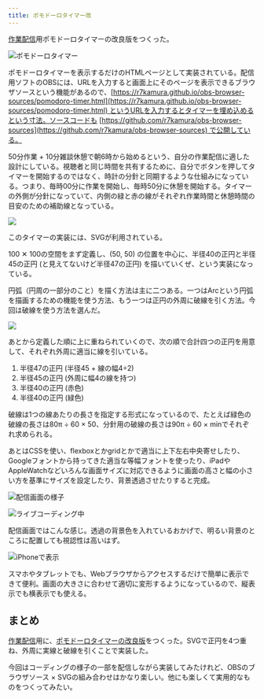 ```yaml
---
title: ポモドーロタイマー改
---
```

[作業配信](https://www.youtube.com/c/r7kamura)用ポモドーロタイマーの改良版をつくった。

![](https://lh3.googleusercontent.com/docs/ADP-6oG-5rDCRMzcl9CRMZxa13W5QmNXVkQMfJ4BC4ylalf6ZiFiF5o5N-_FB3Eq24pE8qBQ1-0bg748lAonGPJq7r6KZi2v1jiPqkX4dcv7ddlTMkt1MJN8zOGDkcV_8eyK9vFuBDwggFRMQhc2WjG05x2UhTp2OajfQGQUtfXn162cPp54iVUDn-GjnUPWOJ2BTVs9JmBpBzgr_BxQe3A97Sg6q73bNSSwxpsKQxLTPbMYtQrAEnEA6eXU6uZ9qoFEOjCprUR4xZCVQ4lBiVVkOhfDrc6VrIKaYpXtaluFPYw3K8UvzI1co_RlX-7FvrZ0X_f0GWHQtB89cioH8JoKn7Gsz3z1oKxxaInGFNe3zsrKnWYjacj-ap2jkUrmpx0wA2xkXf_aFzeDv0KM5mWEu4M6aOy_dN0kd-Sb7ikheQZhiWAbOFjxESF8BJj2e1j2_aCVKj_1E1dEP9fNQ1CLL7cIXNRsiVx0ZO1z_ktCBdxw0HXANksCZ5Fo1MdZiPcZmUpyEF1rXlH6m-e6Hw_fp_PvSrQdJXQm_RYGzFkyusWfOReLhdumkkL7-JXdlTMKJBoY-lAfu32HaXJLxo5fu0W_Pde95FiK6DoT22_p5CMQ56bOMYOWJkoRNICnTwylxx1L05c33rEsGY1LtPKaTW8Xhz9sBH382Gc7iG5TiSiU0XtpAFAw6RoKR7hWTAXkFuD7pRcvw9gvZ5xLg-Y_jsDcZtsY63FAtXTHxFRlTK2uYO-FV3d5NVKoMglUboiuMZjFD87gUAK1wicLLcpqj7wN9StEYLEShoxz1U3boNr3Ii2jPsiIU4icxqnsQ57OUFVZvLg2cC2gzt0BhUgF8eidEXWjyy5_9U6lm0PAts-S6ypM9VqTS7RsPxGZSKADkE2ROHCIFUAXcVtFJxuaxwRV_fHcz-l3Wo9ahLYFNeSufIN9YoYONqOj3de0NdNkY-R8srdbNiURHPIMCA7pPPHB0ZvdV7JANmmJxCmjH8mCJzOqMp289hOR8bNCyQK4QYS6eR04SOJzXwpDMfj3Qz_hXCt_YjBZP0IwqDCm72gDlZLA96XDIAv5dLkJR7yf8TBP83BoTEll0Dy3g9wFqaubSckLlGmtCDuOm3k57MKzSBJEcoInkZPoQMTd4ztH646aZDSbEm-m8bddB3NSyKt8gZRIT-hYn0ZS93fD2fENrMRFOK8Wl882UxckF53frThGW0GIelCXz7-MCw6VA4Tm1fVsfp4a4Ctp-Dv0QCfaLn3saw "ポモドーロタイマー")

ポモドーロタイマーを表示するだけのHTMLページとして実装されている。配信用ソフトのOBSには、URLを入力すると画面上にそのページを表示できるブラウザソースという機能があるので、[https://r7kamura.github.io/obs-browser-sources/pomodoro-timer.html](https://r7kamura.github.io/obs-browser-sources/pomodoro-timer.html) というURLを入力するとタイマーを埋め込めるという寸法。ソースコードも [https://github.com/r7kamura/obs-browser-sources](https://github.com/r7kamura/obs-browser-sources) で公開している。

50分作業 + 10分雑談休憩で朝6時から始めるという、自分の作業配信に適した設計にしている。視聴者と同じ時間を共有するために、自分でボタンを押してタイマーを開始するのではなく、時計の分針と同期するような仕組みになっている。つまり、毎時00分に作業を開始し、毎時50分に休憩を開始する。タイマーの外側が分針になっていて、内側の緑と赤の線がそれぞれ作業時間と休憩時間の目安のための補助線となっている。

![](https://lh3.googleusercontent.com/docs/ADP-6oHhiEZVOBgQJYD0JsUgWTfYgoYKZ5gzLdBn_po07mSrFkxo2WvZFzKrGAMNoV3XD1-hiZnhdBH6TikwpI2mUxh9DxEDfzC_rrGvExNb1UTHh8vAKd-rLemdL71gfnRztEpHEq_PeoQY5AO7w5M46lDMPROAQmdxuFozbArmRr56LrCoM01_i_VGKAkcAzqdnQgKNOkH63ireNQr3LlZ20_Mkn15-FGxxvZS472wTzTdL4_LglAqLJPpofgtFBb0gNACNCn6999nhaDEH8NJEaqs7DbnnniSRRZKTJ9-jKqXoyfUg6JI6qmpkYI3VeGZRPVwIl1ycTuLVTm6AZevkO8YDTPLYt82m0APib4QT3Q-bygVwtvXc1heAPbUfpJsrcGSKX6C7FQZis5HAVY1JHFe4F7pFXl3gy2v9SUQeAPW7UmFDEqWxDH3BOIeJbU6wVfjkEVpj0Kw9tYYsgxyuxphdrDNXWH9uYfqa9PBUUX1xFnLwxhh2xLY-XMfCvxofTyktX6ZsBV4fA-ABIbte_Gw7y1H3wWPURUOiBKL9TAOaqsN9N0BiFowQvx4mlnhL7yejlcxx-SwDbsLd7MX-F5xwp9airIzzBpeluXne2dpbPXWw2qK9k0hOJvEt8-XjAKn4NM_Ssr14eg4fUOBPqC-SC4xB2YAHHXeGBce0ZcvKCRN2eZtyiHctYHD7aROqyu_tCvtbURlFWzGnQfWtAz9rUyFPXtlPezwTI-FMEDRW_rcAtKdDYTxIy_a6JhegT63KlpSpQlPTMNSiImtgVaFmpS7DISxFkMQ35KOf4CsNmXuVRnxrbkluofAVR36aRM7jHCkCOScgSO9DpkYKOtPhqLbCP1IPMUsYqqwXhIXiD3ryEXsFGHn3ukzE-UanIru0gv0ph5gS5BnGo0Rmr9DHSMN3MMbi74C4YzbCqv7AyJGPmXKXMOcBQlM53UfYgW8HAkoxQSJXS2bp9_zUzBrtpL5ywD4DT5p_ChXrbu_hK15W-mSJ2sy6vloqTjshoEomgZ8OTxeIAQvGr5s7fgiLSW6vXesEAx8OGN4lE3Y03gp3Io4nJVqL_EGN-N4fY7kc3bFn8g608X6Z3GsNr6FZAtSKK0a1kzWuZASOhNNHPFPzjaM_nzduloBnjEy67N_oXWpdg6SzaouCv15a63xtuAfIoZjTuPHKjQYK6j2k7e9Q277P7HhIY5OohgQsAarzvf12RDEYZYN8_Ijt1vWOhHDnxuQ-QDt5O5hTGG4jWIMjQ)

このタイマーの実装には、SVGが利用されている。

100 ✕ 100の空間をまず定義し、(50, 50) の位置を中心に、半径40の正円と半径45の正円 (と見えてないけど半径47の正円) を描いていくぜ、という実装になっている。

円弧（円周の一部分のこと）を描く方法は主に二つある。一つはArcという円弧を描画するための機能を使う方法、もう一つは正円の外周に破線を引く方法。今回は破線を使う方法を選んだ。

![](https://lh3.googleusercontent.com/docs/ADP-6oG2RpeJ9qmqvaKBjWMY_Ei_BvO4HNkXb442nZ45VpzNIbr3MV0yoOWxr_zknQndNYx9-Bc9tMhr0ZdpUJ8M_jggb50AgHyvG77--JCOgQZUULQCa739g0x2way5iGw74hFqOPzF8mnbg43sK2IgYrteIdVXkDG8RLgqitvWIjj2reIaI5VgR28L0GmLsl-_Ny0Rn4xfcmej0iqFBMzrP81dbgpz2EpfNCraXYS49We7woAUpa1s0VaN4ZZ4LxmfrOxZ-I2ciWp2OPD-g-VSk0cjmAfujeUBYM5ofZNj2iD40i7b4ickdGgihLmNz0-7z5O4zQTQFdDB8XCXyvAmgsRwWRl5Z2_G9JgyPUYJneFhAqqDd5XWDudhNXso2LQUjkF2FnD2RWytojoOU0MetmYlVjTqzWUjAan1grTFD_zxr55umsgUBkGTGaImF-nxCGpHasRCcgZKlNb20JNgZc8GxIplUXEmezymsbckNfTugOUcMChKS08hrTxzKBGvqMaFIpU5QrKtJDZWSj12XEDwcGRCAkLvFyQWrABY3SqcqG4B6YSbQql-h9BK-BnPdm4G4neIZVm3nIMn7R6Zo2C3PupQAiIzcExg0_aiJmQbBtgKxWT9VNJlDS6XoTsogxM7gZCmaIaC4cxm981jGMGNP45-4ga-6b7TYgZsZ4XCK8D8ex3oRoFy8W9wrwhPvl0xUuEMGTKT7RGzTfRyN8NLpWUQG8fRGfcBa3lGbvx5STkSTRXEaSbIiR_BqirsZRV5TWcNYO8i-WIk7Z9LseM9xh7b1UGjxL96DEkVU164f5tm33lGf6MvbrfHJm9DXn4sMxNWxY2YIXlUkSr829v5PwIpqWYrEtnhON-X6b86i6EAUC9x3LTjO60spOS7sbWCexBiskRYt3PKFMR0-sfBcSr8b51FD9gils6BU3lKSAS760xLkb0ywC46Vy0Fi_7FqlKdM17-EjlTHKgzuEkBDm9jl7Ys5-2MjKXKOaFt2-vAlPH3ovo6B9cV3hhatl-dr8y-AMkBzBC3yVNy1lXOlBo99ppqOCrA0GChAlaquoh2v2Ag4dgn6pZNbUm4SPIg0iqkHk5CGbu7uHAbYPcXnHgtnrPnHObi4fevGAoVLL6AiAgUoP03mLPDXg5Nf8vWVLMnhNULRw6XcbLSsBW2kutI7BK7iEMJzVbcEqCZukdPiNltoUU0HUOj60wIrPirUCYuNZEIpo3V6rCYV-9fgZpexIRiaFfQof4N-kQXhgN62Q)

あとから定義した順に上に重ねられていくので、次の順で合計四つの正円を用意して、それぞれ外周に適当に線を引いている。

1.  半径47の正円 (半径45 + 線の幅4÷2)
2.  半径45の正円 (外周に幅4の線を持つ)
3.  半径40の正円 (赤色)
4.  半径40の正円 (緑色)

破線は1つの線あたりの長さを指定する形式になっているので、たとえば緑色の破線の長さは80π ÷ 60 × 50、分針用の破線の長さは90π ÷ 60 × minでそれぞれ求められる。

あとはCSSを使い、flexboxとかgridとかで適当に上下左右中央寄せしたり、Googleフォントから持ってきた適当な等幅フォントを使ったり、iPadやAppleWatchなどいろんな画面サイズに対応できるように画面の高さと幅の小さい方を基準にサイズを設定したり、背景透過させたりすると完成。

![](https://lh3.googleusercontent.com/docs/ADP-6oGylsIFbu7QbBCbzF9btAtmJvQwqZSVKBxag36-dWAAiSUfdtA11zCAoeH6SyS1cTqbjSxNLM7U7vtOFihpLXvpxxtcIgFMqT4gUkDLH-GDz1u9dgFpq_g_J15MkQnK0BaXmUnh3jUwGfTDchE57vhJEs7mVK5aboFqR_bst9zPCpCoI7KPeFrOgxbiTkhWMNUj5wCC9nJHgCk58JHNQSixi0QNYkiRa6jpwsvHWjClO3JBvtmDKgswWdC41a66vRa60hr7S85eIQf54tZYupmZCkmHJjoLDNWB_YA9879MOhkMOyQSSPZdacnHY5-MagvhAZtEA3j7nqjDfoyz1Nk-nab1kwNA_0dRJUjUuMYCLXhY0ZmDpzgSURLrSL3jRxuxkDt0Oy-3qeUd6CbQwhy2v4lvUI5kisqIB9dfHLqQBEWdfIvyf857XnyR5ikdPibVbtlNpsKD3miX9NXBCMWt_BDxL40qRE3tHWPTWRnBRk4G4WchJ_IlqGqj-CuVXzhMxFHQuhYif4nyNlH9S0jY8UXtCXP48h-5kYevGuaYgmQHycUH6HVRzG1DXjY8MkUMQK-3rAt6ppbHsvVtsvxOmqRKFLn8yQGaL4FMQfY6QMNApzRE4pyYysO2rz9rJwjp-mPhd_4SCMVbzLc1jQePllq5q1rDqiN4gXasCzyoyYwCfzppDNCbzPpBa8g0MKBuJl0tw2nCizxFOKeNd-48wRnVE59RWFMaQtW4WjjRpZXDfsnVTK1vdu8b5Mt1GwrGFKvfU6erai6fV1-qFQGCw4HgFNpEYaloWCYNZeAW242St2muCBha1Dq55I3JI3cnlemU9X2LOKTy7X87Cu4G6Ih0wssn_xToTuMughk8PDYeU99rZS-Mr1Yf4_vhysZ7CQ3Vcq1DqXt9CURdis7tBusWYEeOwS7xipDA--_7kcwmCJ_APH5p2TmlbQ_VVP-dax3qs10kiT63rPZoEraRTWyv0PKu9R3kAIEZABEw5zsE4enJE66wb8RPDEur8vTVRxSjLwgtsTRBiMk1VRju6KaxzchmBppeRlR6PiQxRDu0S6k9I4zYVLXmwvC7BbASoao_5vK9oTcnalZj-jw4snSyKEJkOP6aAXBcCSBbtnSC9QzV_tX_JCqBBQZy8G2A1W1ePXAIcJ0ILSVQK5edjpYjt0Tqmsio8SOg4k9B-6YSuQ0JPHpxnR-n5SHK-bO4K86d0i1P9ju9Tlt7Ioon4yy6orLOqv1kEiUlO3MldUZ-CA "配信画面の様子")

![](https://lh3.googleusercontent.com/docs/ADP-6oH8D0Ho0CTg0DpP4c2Tn9fmkh3RD7j9jik5WKMePxWHZAgjZXnTCn51ZA1c-L47YnDpLeiyv10-gcWBlIEBCFJeYoZ7lDvYMkyCchwBh4SYA06jhGt2eXxZztqgaL461XWvhjLrCr7BOh1_PQuhz8ufjEpsy6bmPDYbR6-SEUlpSc7ynVRl4rijefbFMHv_ucHWUSbHGcFCJ1_bKaCCMYnuFRT3nCt-ykrmMBB1O7xGVtPs2g7wSxotLBtWPBSzqgvLb30Jt3Zxc3sro-Z11qg14rH_lzF5Kz0NPvuyLA6aQIBqD4O9Q0ZdQVw3G-xqmAaqsNCuYf--wK3Atj8dfWTA4RIefmep6iKcKfsiFcsSifQZ6EKWtTexrsTmPUB1T-IgQak2o_rdnurjibZIuOSivIxRcWzbu4aSP-w-lAD9MOIO3quc_MHCAuG3vfYbWqbbIKHgmNny6oQ6fY4AgNou3sKPiZ5KW9oTqOkdRMKlN9C9E3Wr_0aZapvBNnO10KjyiRElV2iSK0oSiqvTluFkYDzPZngtSAy926CDmcwDUg6-mkNLzRJERD2pLZm8GY5n-S3yGa0H8IC9l8WYxo34jN3d5_aH-dBgfhQgt3UfGiJBJowoQK4mKq4xilUST0vWpj5TGaBzOdzUU_muPhJzgjn1x1zyPVpQpqWQYTjz4YTI1aV8b3VZIUoMHasOxpkTH0K5uP1rCAzUy1HJnaphCdVdeq4_cm8nPdrUOEaVOFSdEbvDuhOYUsuv1p_dRVni9DnLUUopnCLF9rCjK9J0FMPYR39KzKdoQ-Ey4_1KgnY10evoQ9Gg3rrJzYFHZaFpLchaipKBLLNtLlBFAy-AzBFfAEnM_k94ah2bKf7d7FPsIcPzKJUEyc7BZbNuGgg67K7wbX9QX5c4eUKm0mA4wX7PDoVdNbB4yxFwwmP9NEmx7RPoBytJVJvwwZFmTr6qW_WFjXMCW3JvCymxQBGXwyvdDbebRcpDoiB3N9Xsyp7Vtr5ReF8SMdM4fBQ9LQ6_qS8-i3a_ehetZkQKidR_hb6Twc_AnCOPCNsyXefnRLBYD_w4Rd86bWjcSar1hvcqyBM51luan2qzmQsU1cv5yDMxJMrXebhJDZ4wN8F3xoy1qK-wiEWBqMAR0gDEs3fKwTPsQ6m-Bp8R9doAX1XRlGRHZwfzi2x4KuXPZmppCsWssQedv64zoAS-jcv3D-oUE6mBTEWjULy52oBVBAPCPVJvVdgcXpmYAARwZeelJG8qkg "ライブコーディング中")

配信画面ではこんな感じ。透過の背景色を入れているおかげで、明るい背景のところに配置しても視認性は高いはず。

![](https://lh3.googleusercontent.com/docs/ADP-6oGeUXqPlbE1q4NwxTzdO26KV_ejb-jWB3HF4suWYiVNx4Pv5bnSFQzG-_p45JNb5dPGB0D8XQ7yu3JA9sID6F_dXcMlDffGPBFp3rZ0tiGJ-De-bnCmhNj2oww41yyt9-yhcnKX8cmoghj6Fsr9S0teboJeP2f4f7bS1DKxfmAUaVSG0AVMO9W_L7_X5OakWOC3pApYJ0ayCdWfc-iWHx_SGNakChdI49MbYHtaVID3dQxF7aygqd38RyH5WWh_aG6bqUfPt0wG0uZurfms1Id7GEOO9QWw4Pq16WT0Cg9WL6RkVtBxulM9KtkaRj0_WW5GHGc_TXf8eF0fmGdxPamdmAGHnWJ8H8xUpT49FWjlsUWAYYwobzzyAMPEvqtoIj4_mK_nH40Ufa3jKYFBHvYe35UF4p74XpC7BbX_hpsmNevn-aHHQHFhREBSaUamBjvKz_G5jcInzGibq4P0b3hz7UAFrrUlAJ5qGvpyOAO4v6ofS4NwAoYJEDL246gP9-bF21d2a1jCy3UuyenvClKOZUU8VejRSut8FtphiJLf7_0vbI-HWni8WRhY-3AhWKTfgsE5l_QH9rWPtiAI-bp22icgVNoylapD6dStAxs3VROYBgi7OHEQK5e_mB5PRzMkAP5k7yOF__2I-HFUGGms9uOx4DhZih-r4igo9uValZA1e_1WwF_wj-dON2u6OK9Gzdi4K5gRusLt-gm8pgCXqXKgd_ka_znYFwFvKjseD_DRvLgIiMhNCJNRJ1fCE4Fo5u9LO55HxnivslCEAsbZIwoa4USjVGeOqCz24ji0zVotmJvGkAJpA9QfePOHMDYFA_5evKApy1S6gF3moYACvf8OsT9AH3HL_P0lQ-EMasOGit8Qvv3_ey-2WfE90OfNqm9Sc6NvcTL5sN5C0UPTSnfF9upl-npCeb9Upv9FzQihO5lJuSaIWUB19NQbOo_ynkj8-FEGAtHiWsq8TpJq6qB6Lkf_FVerthSUZ8ww0AfqLU__t8CSyizB5WB7dBS8sJdJmA3GGV38fOrYssqLLHgNuEenDRrFKeV9XvyUWesrnNwYHKxNI4MnJ2bwSRRGRrEVPyVDE1zAUVNW7jfJoNRDwYOr8IMRxquaDdPWhGOGErwTVdXvpsgFTDpEsJgqjEiblqqAS-fciDO0sEws0VIksC2uiFAdQTf5ZTIhwdZpfGeB2-h1IgQmeqa4520oaqXDoIzDVSCwSkLVwi-2EbzLVi7cuVnr3pMRsHplAnuO2w "iPhoneで表示")

スマホやタブレットでも、Webブラウザからアクセスするだけで簡単に表示できて便利。画面の大きさに合わせて適切に変形するようになっているので、縦表示でも横表示でも使える。

まとめ
---

[作業配信](https://www.youtube.com/c/r7kamura)用に、[ポモドーロタイマーの改良版](https://github.com/r7kamura/obs-browser-sources)をつくった。SVGで正円を4つ重ね、外周に実線と破線を引くことで実装した。

今回はコーディングの様子の一部を配信しながら実装してみたけれど、OBSのブラウザソース × SVGの組み合わせはかなり楽しい。他にも楽しくて実用的なものをつくってみたい。
